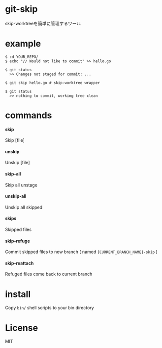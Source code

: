 # git-skip

skip-worktreeを簡単に管理するツール


# example

```
$ cd YOUR_REPO/
$ echo "// Would not like to commit" >> hello.go

$ git status
  >> Changes not staged for commit: ...

$ git skip hello.go # skip-worktree wrapper
 
$ git status
  >> nothing to commit, working tree clean
```

# commands

#### skip
Skip [file]

#### unskip
Unskip [file]

#### skip-all
Skip all unstage

#### unskip-all
Unskip all skipped

#### skips
Skipped files

#### skip-refuge
Commit skipped files to new branch ( named `{CURRENT_BRANCH_NAME}-skip` )

#### skip-reattach
Refuged files come back to current branch

# install

Copy `bin/` shell scripts to your bin directory

# License

MIT


